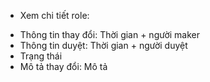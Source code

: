 - Xem chi tiết role:
+ Thông tin thay đổi: Thời gian + người maker
+ Thông tin duyệt: Thời gian + người duyệt
+ Trạng thái
+ Mô tả thay đổi: Mô tả
